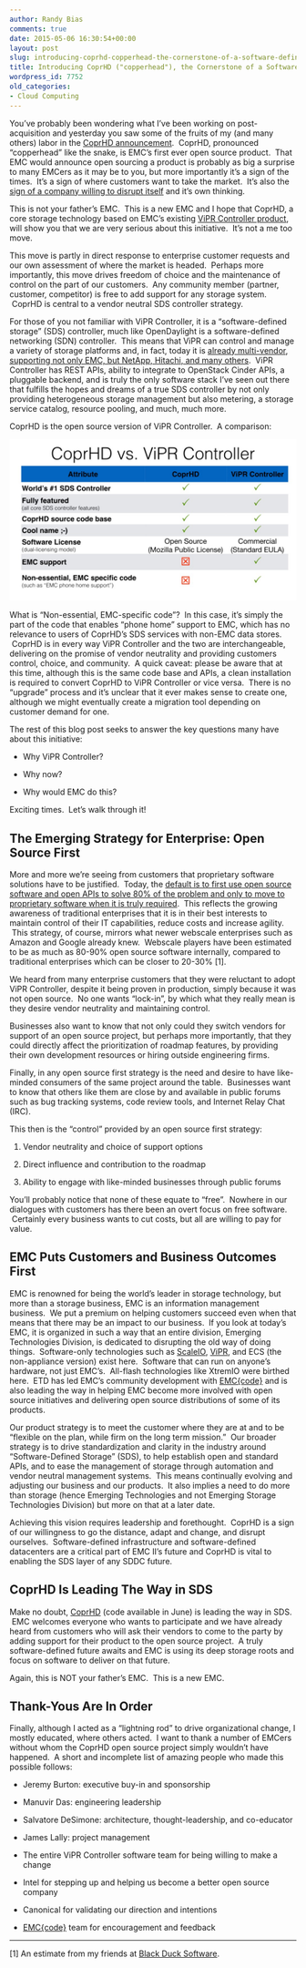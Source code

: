 ```yaml
---
author: Randy Bias
comments: true
date: 2015-05-06 16:30:54+00:00
layout: post
slug: introducing-coprhd-copperhead-the-cornerstone-of-a-software-defined-future
title: Introducing CoprHD ("copperhead"), the Cornerstone of a Software-Defined Future
wordpress_id: 7752
old_categories:
- Cloud Computing
---
```


You’ve probably been wondering what I’ve been working on post-acquisition and yesterday you saw some of the fruits of my (and many others) labor in the [CoprHD announcement](https://pulseblog.emc.com/2015/05/05/meet-project-coprhd-emc-delves-deeper-into-open-source/).  CoprHD, pronounced “copperhead” like the snake, is EMC’s first ever open source product.  That EMC would announce open sourcing a product is probably as big a surprise to many EMCers as it may be to you, but more importantly it’s a sign of the times.  It’s a sign of where customers want to take the market.  It’s also the [sign of a company willing to disrupt itself](http://www.cloudscaling.com/blog/cloud-computing/an-openstack-dream-team/) and it’s own thinking.

This is not your father’s EMC.  This is a new EMC and I hope that CoprHD, a core storage technology based on EMC’s existing [ViPR Controller product](https://www.emc.com/products/storage/software-defined-storage/vipr-controller.htm), will show you that we are very serious about this initiative.  It’s not a me too move.

This move is partly in direct response to enterprise customer requests and our own assessment of where the market is headed.  Perhaps more importantly, this move drives freedom of choice and the maintenance of control on the part of our customers.  Any community member (partner, customer, competitor) is free to add support for any storage system.  CoprHD is central to a vendor neutral SDS controller strategy.

For those of you not familiar with ViPR Controller, it is a “software-defined storage” (SDS) controller, much like OpenDaylight is a software-defined networking (SDN) controller.  This means that ViPR can control and manage a variety of storage platforms and, in fact, today it is [already multi-vendor, supporting not only EMC, but NetApp, Hitachi, and many others](/assets/pdf/h11750-emc-vipr-software-defined-storage-ds.pdf).  ViPR Controller has REST APIs, ability to integrate to OpenStack Cinder APIs, a pluggable backend, and is truly the only software stack I’ve seen out there that fulfills the hopes and dreams of a true SDS controller by not only providing heterogeneous storage management but also metering, a storage service catalog, resource pooling, and much, much more.

CoprHD is the open source version of ViPR Controller.  A comparison:

[![Comparing CoprHD vs ViPR Controller.001](/assets/media/2015/05/Comparing-CoprHD-vs-ViPR-Controller.001-1024x576.jpg)](/assets/media/2015/05/Comparing-CoprHD-vs-ViPR-Controller.001.jpg)

What is “Non-essential, EMC-specific code”?  In this case, it’s simply the part of the code that enables “phone home” support to EMC, which has no relevance to users of CoprHD’s SDS services with non-EMC data stores.  CoprHD is in every way ViPR Controller and the two are interchangeable, delivering on the promise of vendor neutrality and providing customers control, choice, and community.  A quick caveat: please be aware that at this time, although this is the same code base and APIs, a clean installation is required to convert CoprHD to ViPR Controller or vice versa.  There is no “upgrade” process and it’s unclear that it ever makes sense to create one, although we might eventually create a migration tool depending on customer demand for one.

The rest of this blog post seeks to answer the key questions many have about this initiative:
	
  * Why ViPR Controller?

  * Why now?

  * Why would EMC do this?

Exciting times.  Let’s walk through it!

## The Emerging Strategy for Enterprise: Open Source First

More and more we’re seeing from customers that proprietary software solutions have to be justified.  Today, the [default is to first use open source software and open APIs to solve 80% of the problem and only to move to proprietary software when it is truly required](https://reflectionsblog.emc.com/2015/04/open-source-first-strategy/).  This reflects the growing awareness of traditional enterprises that it is in their best interests to maintain control of their IT capabilities, reduce costs and increase agility.  This strategy, of course, mirrors what newer webscale enterprises such as Amazon and Google already knew.  Webscale players have been estimated to be as much as 80-90% open source software internally, compared to traditional enterprises which can be closer to 20-30% [1].

We heard from many enterprise customers that they were reluctant to adopt ViPR Controller, despite it being proven in production, simply because it was not open source.  No one wants “lock-in”, by which what they really mean is they desire vendor neutrality and maintaining control.

Businesses also want to know that not only could they switch vendors for support of an open source project, but perhaps more importantly, that they could directly affect the prioritization of roadmap features, by providing their own development resources or hiring outside engineering firms.

Finally, in any open source first strategy is the need and desire to have like-minded consumers of the same project around the table.  Businesses want to know that others like them are close by and available in public forums such as bug tracking systems, code review tools, and Internet Relay Chat (IRC).

This then is the “control” provided by an open source first strategy:
	
  1. Vendor neutrality and choice of support options

  2. Direct influence and contribution to the roadmap

  3. Ability to engage with like-minded businesses through public forums

You’ll probably notice that none of these equate to “free”.  Nowhere in our dialogues with customers has there been an overt focus on free software.  Certainly every business wants to cut costs, but all are willing to pay for value.

## EMC Puts Customers and Business Outcomes First

EMC is renowned for being the world’s leader in storage technology, but more than a storage business, EMC is an information management business.  We put a premium on helping customers succeed even when that means that there may be an impact to our business.  If you look at today’s EMC, it is organized in such a way that an entire division, Emerging Technologies Division, is dedicated to disrupting the old way of doing things.  Software-only technologies such as [ScaleIO](http://www.emc.com/storage/scaleio/index.htm), [ViPR](http://www.emc.com/vipr), and ECS (the non-appliance version) exist here.  Software that can run on anyone’s hardware, not just EMC’s.  All-flash technologies like XtremIO were birthed here.  ETD has led EMC’s community development with [EMC{code}](http://www.emccode.com) and is also leading the way in helping EMC become more involved with open source initiatives and delivering open source distributions of some of its products.

Our product strategy is to meet the customer where they are at and to be “flexible on the plan, while firm on the long term mission.”  Our broader strategy is to drive standardization and clarity in the industry around “Software-Defined Storage” (SDS), to help establish open and standard APIs, and to ease the management of storage through automation and vendor neutral management systems.  This means continually evolving and adjusting our business and our products.  It also implies a need to do more than storage (hence Emerging Technologies and not Emerging Storage Technologies Division) but more on that at a later date.

Achieving this vision requires leadership and forethought.  CoprHD is a sign of our willingness to go the distance, adapt and change, and disrupt ourselves.  Software-defined infrastructure and software-defined datacenters are a critical part of EMC II’s future and CoprHD is vital to enabling the SDS layer of any SDDC future.

## CoprHD Is Leading The Way in SDS

Make no doubt, [CoprHD](http://coprhd.github.io) (code available in June) is leading the way in SDS.  EMC welcomes everyone who wants to participate and we have already heard from customers who will ask their vendors to come to the party by adding support for their product to the open source project.  A truly software-defined future awaits and EMC is using its deep storage roots and focus on software to deliver on that future.

Again, this is NOT your father’s EMC.  This is a new EMC.

## Thank-Yous Are In Order

Finally, although I acted as a “lightning rod” to drive organizational change, I mostly educated, where others acted.  I want to thank a number of EMCers without whom the CoprHD open source project simply wouldn’t have happened.  A short and incomplete list of amazing people who made this possible follows:
	
  * Jeremy Burton: executive buy-in and sponsorship

  * Manuvir Das: engineering leadership

  * Salvatore DeSimone: architecture, thought-leadership, and co-educator

  * James Lally: project management

  * The entire ViPR Controller software team for being willing to make a change

  * Intel for stepping up and helping us become a better open source company

  * Canonical for validating our direction and intentions

  * [EMC{code}](http://emccode.github.io) team for encouragement and feedback

* * *

[1] An estimate from my friends at [Black Duck Software](https://www.blackducksoftware.com/).
